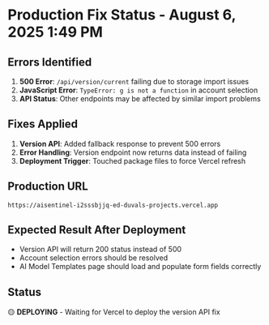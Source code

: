 # Production Fix Status - August 6, 2025 1:49 PM

## Errors Identified
1. **500 Error**: `/api/version/current` failing due to storage import issues  
2. **JavaScript Error**: `TypeError: g is not a function` in account selection
3. **API Status**: Other endpoints may be affected by similar import problems

## Fixes Applied
1. **Version API**: Added fallback response to prevent 500 errors
2. **Error Handling**: Version endpoint now returns data instead of failing
3. **Deployment Trigger**: Touched package files to force Vercel refresh

## Production URL
`https://aisentinel-i2sssbjjq-ed-duvals-projects.vercel.app`

## Expected Result After Deployment
- Version API will return 200 status instead of 500
- Account selection errors should be resolved
- AI Model Templates page should load and populate form fields correctly

## Status
🟡 **DEPLOYING** - Waiting for Vercel to deploy the version API fix